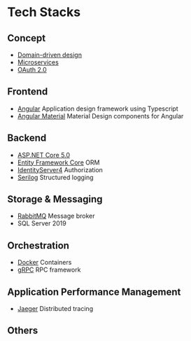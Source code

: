 # Tech Stacks

## Concept

- [Domain-driven design](https://martinfowler.com/tags/domain%20driven%20design.html)
- [Microservices](https://microservices.io/)
- [OAuth 2.0](https://oauth.net/2/)

## Frontend

- [Angular](https://angular.io/) Application design framework using Typescript
- [Angular Material](https://material.angular.io/) Material Design components for Angular

## Backend

- [ASP.NET Core 5.0](https://docs.microsoft.com/en-us/aspnet/core/getting-started/?view=aspnetcore-5.0)
- [Entity Framework Core](https://docs.microsoft.com/en-us/ef/core/) ORM
- [IdentityServer4](https://identityserver.io/) Authorization
- [Serilog](https://serilog.net/) Structured logging

## Storage & Messaging

- [RabbitMQ](https://www.rabbitmq.com/) Message broker
- SQL Server 2019

## Orchestration

- [Docker](https://www.docker.com/) Containers
- [gRPC](https://grpc.io/) RPC framework

## Application Performance Management

- [Jaeger](https://www.jaegertracing.io/) Distributed tracing

## Others
